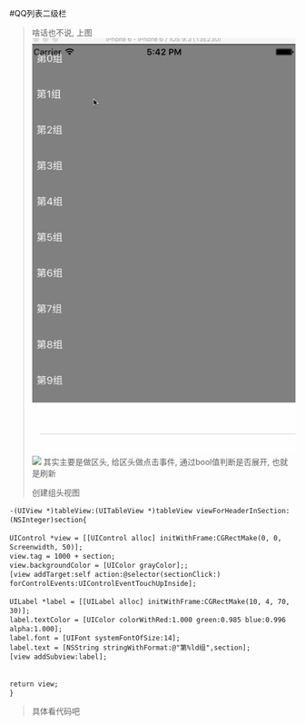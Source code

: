 #QQ列表二级栏
>啥话也不说, 上图
![](https://github.com/zhaoweizheng/QQListDemo/raw/master//qqList.gif)
>![](https://github.com/zhaoweizheng/QQListDemo/qqList.gif )
>其实主要是做区头, 给区头做点击事件, 通过bool值判断是否展开, 也就是刷新
>
>
>创建组头视图
   
    -(UIView *)tableView:(UITableView *)tableView viewForHeaderInSection:(NSInteger)section{
     
    UIControl *view = [[UIControl alloc] initWithFrame:CGRectMake(0, 0, Screenwidth, 50)];
    view.tag = 1000 + section;
    view.backgroundColor = [UIColor grayColor];;
    [view addTarget:self action:@selector(sectionClick:) forControlEvents:UIControlEventTouchUpInside];
    
    UILabel *label = [[UILabel alloc] initWithFrame:CGRectMake(10, 4, 70, 30)];
    label.textColor = [UIColor colorWithRed:1.000 green:0.985 blue:0.996 alpha:1.000];
    label.font = [UIFont systemFontOfSize:14];
    label.text = [NSString stringWithFormat:@"第%ld组",section];
    [view addSubview:label];
    
    
    return view;    
	}
	
>具体看代码吧
